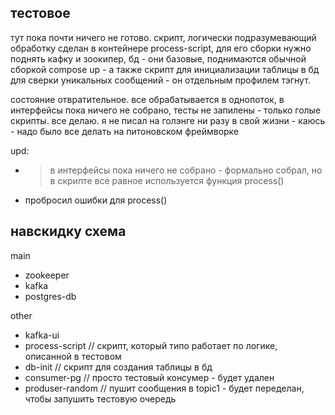## тестовое
тут пока почти ничего не готово. скрипт, логически подразумевающий обработку сделан в контейнере process-script, для его сборки нужно поднять кафку и зоокипер, бд - они базовые, поднимаются обычной сборкой compose up - а также скрипт для инициализации таблицы в бд для сверки уникальных сообщений - он отдельным профилем тэгнут.

состояние отвратительное. все обрабатывается в однопоток, в интерфейсы пока ничего не собрано, тесты не запилены - только голые скрипты. все делаю. я не писал на голэнге ни разу в свой жизни - каюсь - надо было все делать на питоновском фреймворке

upd:
- > в интерфейсы пока ничего не собрано - формально собрал, но в скрипте все равное используется функция process()
- пробросил ошибки для process()

## навскидку схема
main
- zookeeper
- kafka
- postgres-db


other
- kafka-ui
- process-script // скрипт, который типо работает по логике, описанной в тестовом
- db-init // скрипт для создания таблицы в бд
- consumer-pg // просто тестовый консумер - будет удален
- produser-random // пушит сообщения в topic1 - будет переделан, чтобы запушить тестовую очередь
